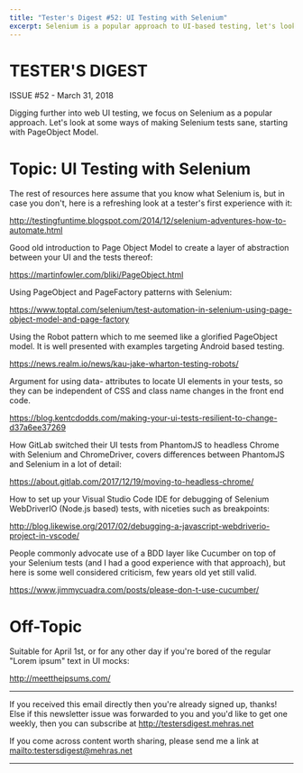 ```yaml
---
title: "Tester's Digest #52: UI Testing with Selenium"
excerpt: Selenium is a popular approach to UI-based testing, let's look at some ways of making it sane, starting with PageObject Model.
---
```


TESTER'S DIGEST
===============
ISSUE #52 - March 31, 2018

Digging further into web UI testing, we focus on Selenium as a popular approach. Let's look at some ways of making Selenium tests sane, starting with PageObject Model.

Topic: UI Testing with Selenium
===============================

The rest of resources here assume that you know what Selenium is, but in case you don't, here is a refreshing look at a tester's first experience with it:

<http://testingfuntime.blogspot.com/2014/12/selenium-adventures-how-to-automate.html>

Good old introduction to Page Object Model to create a layer of abstraction between your UI and the tests thereof:

<https://martinfowler.com/bliki/PageObject.html>

Using PageObject and PageFactory patterns with Selenium:

<https://www.toptal.com/selenium/test-automation-in-selenium-using-page-object-model-and-page-factory>

Using the Robot pattern which to me seemed like a glorified PageObject model. It is well presented with examples targeting Android based testing.

<https://news.realm.io/news/kau-jake-wharton-testing-robots/>

Argument for using data- attributes to locate UI elements in your tests, so they can be independent of CSS and class name changes in the front end code.

<https://blog.kentcdodds.com/making-your-ui-tests-resilient-to-change-d37a6ee37269>

How GitLab switched their UI tests from PhantomJS to headless Chrome with Selenium and ChromeDriver, covers differences between PhantomJS and Selenium in a lot of detail:

<https://about.gitlab.com/2017/12/19/moving-to-headless-chrome/>

How to set up your Visual Studio Code IDE for debugging of Selenium WebDriverIO (Node.js based) tests, with niceties such as breakpoints:

<http://blog.likewise.org/2017/02/debugging-a-javascript-webdriverio-project-in-vscode/>

People commonly advocate use of a BDD layer like Cucumber on top of your Selenium tests (and I had a good experience with that approach), but here is some well considered criticism, few years old yet still valid.

<https://www.jimmycuadra.com/posts/please-don-t-use-cucumber/>

Off-Topic
=========

Suitable for April 1st, or for any other day if you're bored of the regular "Lorem ipsum" text in UI mocks:

<http://meettheipsums.com/>

---

If you received this email directly then you're already signed up, thanks! Else
if this newsletter issue was forwarded to you and you'd like to get one weekly,
then you can subscribe at <http://testersdigest.mehras.net>

If you come across content worth sharing, please send me a link at
<mailto:testersdigest@mehras.net>

---

